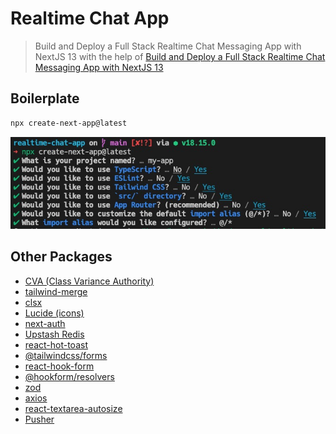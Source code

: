 # Realtime Chat App

> Build and Deploy a Full Stack Realtime Chat Messaging App with NextJS 13 with the help of [Build and Deploy a Full Stack Realtime Chat Messaging App with NextJS 13](https://www.youtube.com/watch?v=NlXfg5Pxxh8&ab_channel=Joshtriedcoding)

## Boilerplate

```bash
npx create-next-app@latest
```

![create-next-app settings](public/boilerplate.png)

## Other Packages

- [CVA (Class Variance Authority)](https://github.com/joe-bell/cva)
- [tailwind-merge](https://github.com/compi-ui/tw-merge)
- [clsx](https://github.com/lukeed/clsx)
- [Lucide (icons)](https://github.com/lucide-icons/lucide)
- [next-auth](https://github.com/nextauthjs/next-auth)
- [Upstash Redis](https://github.com/upstash/upstash-redis)
- [react-hot-toast](https://www.npmjs.com/package/react-hot-toast)
- [@tailwindcss/forms](https://github.com/tailwindlabs/tailwindcss-forms)
- [react-hook-form](https://github.com/react-hook-form/react-hook-form)
- [@hookform/resolvers](https://github.com/react-hook-form/resolvers)
- [zod](https://github.com/colinhacks/zod)
- [axios](https://github.com/axios/axios)
- [react-textarea-autosize](https://www.npmjs.com/package/react-textarea-autosize)
- [Pusher](https://pusher.com/)
